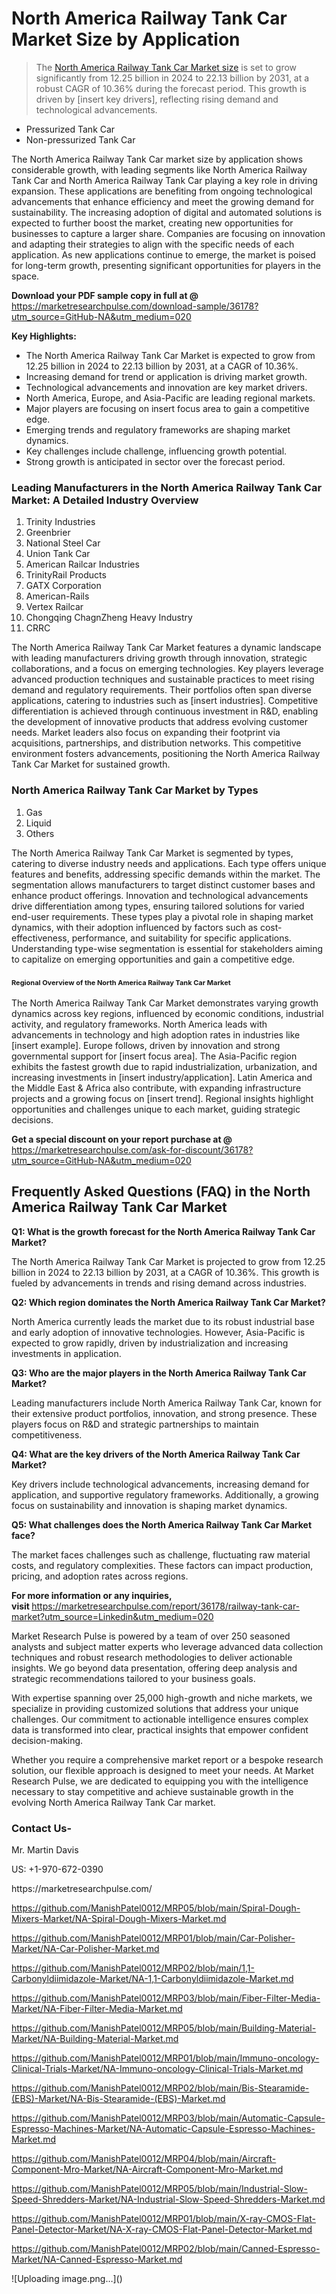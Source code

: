 <h1>North America Railway Tank Car Market&nbsp;Size by Application</h1><blockquote><p>The <a href="https://marketresearchpulse.com/download-sample/36178?utm_source=GitHub-NA&amp;utm_medium=020">North America Railway Tank Car Market size</a> is set to grow significantly from 12.25 billion in 2024 to 22.13 billion by 2031, at a robust CAGR of 10.36% during the forecast period. This growth is driven by [insert key drivers], reflecting rising demand and technological advancements.</p></blockquote><ul><li>Pressurized Tank Car <li> Non-pressurized Tank Car</li></ul><p>The North America Railway Tank Car market size by application shows considerable growth, with leading segments like North America Railway Tank Car and North America Railway Tank Car playing a key role in driving expansion. These applications are benefiting from ongoing technological advancements that enhance efficiency and meet the growing demand for sustainability. The increasing adoption of digital and automated solutions is expected to further boost the market, creating new opportunities for businesses to capture a larger share. Companies are focusing on innovation and adapting their strategies to align with the specific needs of each application. As new applications continue to emerge, the market is poised for long-term growth, presenting significant opportunities for players in the space.</p><p><strong>Download your PDF sample copy in full at @ </strong><a href="https://marketresearchpulse.com/download-sample/36178?utm_source=GitHub-NA&amp;utm_medium=020">https://marketresearchpulse.com/download-sample/36178?utm_source=GitHub-NA&amp;utm_medium=020</a></p><p><strong>Key Highlights: </strong></p><ul><li>The North America Railway Tank Car Market is expected to grow from 12.25 billion in 2024 to 22.13 billion by 2031, at a CAGR of 10.36%.</li><li>Increasing demand for trend or application is driving market growth.</li><li>Technological advancements and innovation are key market drivers.</li><li>North America, Europe, and Asia-Pacific are leading regional markets.</li><li>Major players are focusing on insert focus area to gain a competitive edge.</li><li>Emerging trends and regulatory frameworks are shaping market dynamics.</li><li>Key challenges include challenge, influencing growth potential.</li><li>Strong growth is anticipated in sector over the forecast period.</li></ul><h3>Leading Manufacturers in the North America Railway Tank Car Market: A Detailed Industry Overview</h3><ol><li>Trinity Industries</li><li>Greenbrier</li><li>National Steel Car</li><li>Union Tank Car</li><li>American Railcar Industries</li><li>TrinityRail Products</li><li>GATX Corporation</li><li>American-Rails</li><li>Vertex Railcar</li><li>Chongqing ChagnZheng Heavy Industry</li><li>CRRC</li></ol><div class="flex max-w-full flex-col flex-grow"><div class="min-h-8 text-message flex w-full flex-col items-end gap-2 whitespace-normal break-words [.text-message+&amp;]:mt-5" dir="auto" data-message-author-role="assistant" data-message-id="fd8432e4-4910-450d-b182-61b7bfb0a01f" data-message-model-slug="gpt-4o"><div class="flex w-full flex-col gap-1 empty:hidden first:pt-[3px]"><div class="markdown prose w-full break-words dark:prose-invert light"><p>The North America Railway Tank Car Market features a dynamic landscape with leading manufacturers driving growth through innovation, strategic collaborations, and a focus on emerging technologies. Key players leverage advanced production techniques and sustainable practices to meet rising demand and regulatory requirements. Their portfolios often span diverse applications, catering to industries such as [insert industries]. Competitive differentiation is achieved through continuous investment in R&amp;D, enabling the development of innovative products that address evolving customer needs. Market leaders also focus on expanding their footprint via acquisitions, partnerships, and distribution networks. This competitive environment fosters advancements, positioning the North America Railway Tank Car Market for sustained growth.</p></div></div></div></div><h3>North America Railway Tank Car Market by Types</h3><ol><li>Gas <li> Liquid <li> Others</li></ol><div class="flex max-w-full flex-col flex-grow"><div class="min-h-8 text-message flex w-full flex-col items-end gap-2 whitespace-normal break-words [.text-message+&amp;]:mt-5" dir="auto" data-message-author-role="assistant" data-message-id="084470be-0bb7-4664-bddf-5156b4f41249" data-message-model-slug="gpt-4o-mini"><div class="flex w-full flex-col gap-1 empty:hidden first:pt-[3px]"><div class="markdown prose w-full break-words dark:prose-invert light"><p>The North America Railway Tank Car Market is segmented by types, catering to diverse industry needs and applications. Each type offers unique features and benefits, addressing specific demands within the market. The segmentation allows manufacturers to target distinct customer bases and enhance product offerings. Innovation and technological advancements drive differentiation among types, ensuring tailored solutions for varied end-user requirements. These types play a pivotal role in shaping market dynamics, with their adoption influenced by factors such as cost-effectiveness, performance, and suitability for specific applications. Understanding type-wise segmentation is essential for stakeholders aiming to capitalize on emerging opportunities and gain a competitive edge.</p></div></div></div></div><h3><span style="font-size: 11px;">Regional Overview of the North America Railway Tank Car Market</span></h3><div class="flex max-w-full flex-col flex-grow"><div class="min-h-8 text-message flex w-full flex-col items-end gap-2 whitespace-normal break-words [.text-message+&amp;]:mt-5" dir="auto" data-message-author-role="assistant" data-message-id="e9038762-ce64-4e30-91c9-9bd413514231" data-message-model-slug="gpt-4o-mini"><div class="flex w-full flex-col gap-1 empty:hidden first:pt-[3px]"><div class="markdown prose w-full break-words dark:prose-invert light"><p>The North America Railway Tank Car Market demonstrates varying growth dynamics across key regions, influenced by economic conditions, industrial activity, and regulatory frameworks. North America leads with advancements in technology and high adoption rates in industries like [insert example]. Europe follows, driven by innovation and strong governmental support for [insert focus area]. The Asia-Pacific region exhibits the fastest growth due to rapid industrialization, urbanization, and increasing investments in [insert industry/application]. Latin America and the Middle East &amp; Africa also contribute, with expanding infrastructure projects and a growing focus on [insert trend]. Regional insights highlight opportunities and challenges unique to each market, guiding strategic decisions.</p></div></div></div></div><p><strong>Get a special discount on your report purchase at @ </strong><a href="https://marketresearchpulse.com/ask-for-discount/36178?utm_source=GitHub-NA&amp;utm_medium=020">https://marketresearchpulse.com/ask-for-discount/36178?utm_source=GitHub-NA&amp;utm_medium=020</a></p><h2>Frequently Asked Questions (FAQ) in the North America Railway Tank Car Market</h2><p><strong>Q1: What is the growth forecast for the North America Railway Tank Car Market?</strong></p><p>The North America Railway Tank Car Market is projected to grow from 12.25 billion in 2024 to 22.13 billion by 2031, at a CAGR of 10.36%. This growth is fueled by advancements in trends and rising demand across industries.</p><p><strong>Q2: Which region dominates the North America Railway Tank Car Market?</strong></p><p>North America currently leads the market due to its robust industrial base and early adoption of innovative technologies. However, Asia-Pacific is expected to grow rapidly, driven by industrialization and increasing investments in application.</p><p><strong>Q3: Who are the major players in the North America Railway Tank Car Market?</strong></p><p>Leading manufacturers include North America Railway Tank Car, known for their extensive product portfolios, innovation, and strong presence. These players focus on R&amp;D and strategic partnerships to maintain competitiveness.</p><p><strong>Q4: What are the key drivers of the North America Railway Tank Car Market?</strong></p><p>Key drivers include technological advancements, increasing demand for application, and supportive regulatory frameworks. Additionally, a growing focus on sustainability and innovation is shaping market dynamics.</p><p><strong>Q5: What challenges does the North America Railway Tank Car Market face?</strong></p><p>The market faces challenges such as challenge, fluctuating raw material costs, and regulatory complexities. These factors can impact production, pricing, and adoption rates across regions.</p><p><strong>For more information or any inquiries, visit&nbsp;</strong><a href="https://marketresearchpulse.com/report/36178/railway-tank-car-market?utm_source=Linkedin&utm_medium=020">https://marketresearchpulse.com/report/36178/railway-tank-car-market?utm_source=Linkedin&utm_medium=020</a></p><p>Market Research Pulse is powered by a team of over 250 seasoned analysts and subject matter experts who leverage advanced data collection techniques and robust research methodologies to deliver actionable insights. We go beyond data presentation, offering deep analysis and strategic recommendations tailored to your business goals.</p><p>With expertise spanning over 25,000 high-growth and niche markets, we specialize in providing customized solutions that address your unique challenges. Our commitment to actionable intelligence ensures complex data is transformed into clear, practical insights that empower confident decision-making.</p><p>Whether you require a comprehensive market report or a bespoke research solution, our flexible approach is designed to meet your needs. At Market Research Pulse, we are dedicated to equipping you with the intelligence necessary to stay competitive and achieve sustainable growth in the evolving North America Railway Tank Car market.</p><h3><strong>Contact Us-</strong></h3><p>Mr. Martin Davis</p><p>US: +1-970-672-0390</p><p>https://marketresearchpulse.com/</p><p><a href="https://github.com/ManishPatel0012/MRP05/blob/main/Spiral-Dough-Mixers-Market/NA-Spiral-Dough-Mixers-Market.md">https://github.com/ManishPatel0012/MRP05/blob/main/Spiral-Dough-Mixers-Market/NA-Spiral-Dough-Mixers-Market.md</a></p><p><a href="https://github.com/ManishPatel0012/MRP01/blob/main/Car-Polisher-Market/NA-Car-Polisher-Market.md">https://github.com/ManishPatel0012/MRP01/blob/main/Car-Polisher-Market/NA-Car-Polisher-Market.md</a></p><p><a href="https://github.com/ManishPatel0012/MRP02/blob/main/1,1-Carbonyldiimidazole-Market/NA-1,1-Carbonyldiimidazole-Market.md">https://github.com/ManishPatel0012/MRP02/blob/main/1,1-Carbonyldiimidazole-Market/NA-1,1-Carbonyldiimidazole-Market.md</a></p><p><a href="https://github.com/ManishPatel0012/MRP03/blob/main/Fiber-Filter-Media-Market/NA-Fiber-Filter-Media-Market.md">https://github.com/ManishPatel0012/MRP03/blob/main/Fiber-Filter-Media-Market/NA-Fiber-Filter-Media-Market.md</a></p><p><a href="https://github.com/ManishPatel0012/MRP05/blob/main/Building-Material-Market/NA-Building-Material-Market.md">https://github.com/ManishPatel0012/MRP05/blob/main/Building-Material-Market/NA-Building-Material-Market.md</a></p><p><a href="https://github.com/ManishPatel0012/MRP01/blob/main/Immuno-oncology-Clinical-Trials-Market/NA-Immuno-oncology-Clinical-Trials-Market.md">https://github.com/ManishPatel0012/MRP01/blob/main/Immuno-oncology-Clinical-Trials-Market/NA-Immuno-oncology-Clinical-Trials-Market.md</a></p><p><a href="https://github.com/ManishPatel0012/MRP02/blob/main/Bis-Stearamide-(EBS)-Market/NA-Bis-Stearamide-(EBS)-Market.md">https://github.com/ManishPatel0012/MRP02/blob/main/Bis-Stearamide-(EBS)-Market/NA-Bis-Stearamide-(EBS)-Market.md</a></p><p><a href="https://github.com/ManishPatel0012/MRP03/blob/main/Automatic-Capsule-Espresso-Machines-Market/NA-Automatic-Capsule-Espresso-Machines-Market.md">https://github.com/ManishPatel0012/MRP03/blob/main/Automatic-Capsule-Espresso-Machines-Market/NA-Automatic-Capsule-Espresso-Machines-Market.md</a></p><p><a href="https://github.com/ManishPatel0012/MRP04/blob/main/Aircraft-Component-Mro-Market/NA-Aircraft-Component-Mro-Market.md">https://github.com/ManishPatel0012/MRP04/blob/main/Aircraft-Component-Mro-Market/NA-Aircraft-Component-Mro-Market.md</a></p><p><a href="https://github.com/ManishPatel0012/MRP05/blob/main/Industrial-Slow-Speed-Shredders-Market/NA-Industrial-Slow-Speed-Shredders-Market.md">https://github.com/ManishPatel0012/MRP05/blob/main/Industrial-Slow-Speed-Shredders-Market/NA-Industrial-Slow-Speed-Shredders-Market.md</a></p><p><a href="https://github.com/ManishPatel0012/MRP01/blob/main/X-ray-CMOS-Flat-Panel-Detector-Market/NA-X-ray-CMOS-Flat-Panel-Detector-Market.md">https://github.com/ManishPatel0012/MRP01/blob/main/X-ray-CMOS-Flat-Panel-Detector-Market/NA-X-ray-CMOS-Flat-Panel-Detector-Market.md</a></p><p><a href="https://github.com/ManishPatel0012/MRP02/blob/main/Canned-Espresso-Market/NA-Canned-Espresso-Market.md">https://github.com/ManishPatel0012/MRP02/blob/main/Canned-Espresso-Market/NA-Canned-Espresso-Market.md</a></p>
![Uploading image.png…]()
